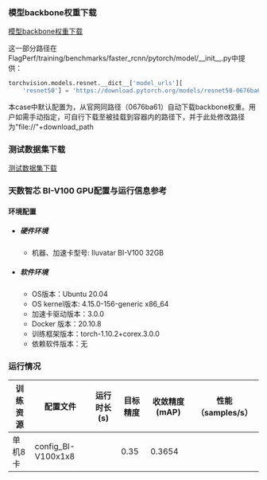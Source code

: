 ### 模型backbone权重下载
[模型backbone权重下载](../../benchmarks/faster_rcnn) 

这一部分路径在FlagPerf/training/benchmarks/faster_rcnn/pytorch/model/\_\_init__.py中提供：

```python
torchvision.models.resnet.__dict__['model_urls'][
    'resnet50'] = 'https://download.pytorch.org/models/resnet50-0676ba61.pth'
```
本case中默认配置为，从官网同路径（0676ba61）自动下载backbone权重。用户如需手动指定，可自行下载至被挂载到容器内的路径下，并于此处修改路径为"file://"+download_path

### 测试数据集下载

[测试数据集下载](../../benchmarks/faster_rcnn) 

### 天数智芯 BI-V100 GPU配置与运行信息参考
#### 环境配置
- ##### 硬件环境
    - 机器、加速卡型号: Iluvatar BI-V100 32GB

- ##### 软件环境
   - OS版本：Ubuntu 20.04
   - OS kernel版本:  4.15.0-156-generic x86_64    
   - 加速卡驱动版本：3.0.0
   - Docker 版本：20.10.8
   - 训练框架版本：torch-1.10.2+corex.3.0.0
   - 依赖软件版本：无


### 运行情况
| 训练资源 | 配置文件        | 运行时长(s) | 目标精度 | 收敛精度(mAP) | 性能（samples/s） |
| -------- | --------------- | ----------- | -------- | ------------- | ----------------- |
| 单机8卡  | config_BI-V100x1x8 |     | 0.35     | 0.3654       |             |

